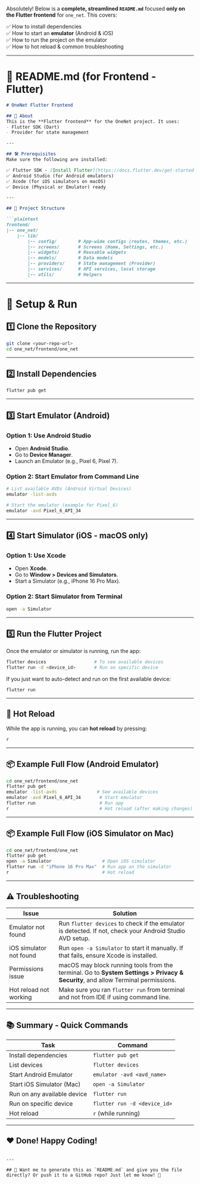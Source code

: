 Absolutely! Below is a **complete, streamlined `README.md`** focused **only on the Flutter frontend** for `one_net`. This covers:

✅ How to install dependencies  
✅ How to start an **emulator** (Android & iOS)  
✅ How to run the project on the emulator  
✅ How to hot reload & common troubleshooting  

---

# 📜 README.md (for Frontend - Flutter)

```markdown
# OneNet Flutter Frontend

## 📱 About
This is the **Flutter frontend** for the OneNet project. It uses:
- Flutter SDK (Dart)
- Provider for state management

---

## 🛠️ Prerequisites
Make sure the following are installed:

✅ Flutter SDK - [Install Flutter](https://docs.flutter.dev/get-started/install)  
✅ Android Studio (for Android emulators)  
✅ Xcode (for iOS simulators on macOS)  
✅ Device (Physical or Emulator) ready  

---

## 📂 Project Structure

```plaintext
frontend/
|-- one_net/
    |-- lib/
        |-- config/        # App-wide configs (routes, themes, etc.)
        |-- screens/       # Screens (Home, Settings, etc.)
        |-- widgets/       # Reusable widgets
        |-- models/        # Data models
        |-- providers/     # State management (Provider)
        |-- services/      # API services, local storage
        |-- utils/         # Helpers
```

---

# 🚀 Setup & Run

## 1️⃣ Clone the Repository
```bash
git clone <your-repo-url>
cd one_net/frontend/one_net
```

---

## 2️⃣ Install Dependencies
```bash
flutter pub get
```

---

## 3️⃣ Start Emulator (Android)

### Option 1: Use Android Studio
- Open **Android Studio**.
- Go to **Device Manager**.
- Launch an Emulator (e.g., Pixel 6, Pixel 7).

### Option 2: Start Emulator from Command Line
```bash
# List available AVDs (Android Virtual Devices)
emulator -list-avds

# Start the emulator (example for Pixel_6)
emulator -avd Pixel_6_API_34
```

---

## 4️⃣ Start Simulator (iOS - macOS only)

### Option 1: Use Xcode
- Open **Xcode**.
- Go to **Window > Devices and Simulators**.
- Start a Simulator (e.g., iPhone 16 Pro Max).

### Option 2: Start Simulator from Terminal
```bash
open -a Simulator
```

---

## 5️⃣ Run the Flutter Project
Once the emulator or simulator is running, run the app:

```bash
flutter devices                  # To see available devices
flutter run -d <device_id>       # Run on specific device
```

If you just want to auto-detect and run on the first available device:
```bash
flutter run
```

---

## 💨 Hot Reload
While the app is running, you can **hot reload** by pressing:

```bash
r
```

---

## 📦 Example Full Flow (Android Emulator)

```bash
cd one_net/frontend/one_net
flutter pub get
emulator -list-avds               # See available devices
emulator -avd Pixel_6_API_34       # Start emulator
flutter run                        # Run app
r                                  # Hot reload (after making changes)
```

---

## 📦 Example Full Flow (iOS Simulator on Mac)

```bash
cd one_net/frontend/one_net
flutter pub get
open -a Simulator                   # Open iOS simulator
flutter run -d "iPhone 16 Pro Max"  # Run app on the simulator
r                                   # Hot reload
```

---

## ⚠️ Troubleshooting

| Issue | Solution |
|---|---|
| Emulator not found | Run `flutter devices` to check if the emulator is detected. If not, check your Android Studio AVD setup. |
| iOS simulator not found | Run `open -a Simulator` to start it manually. If that fails, ensure Xcode is installed. |
| Permissions issue | macOS may block running tools from the terminal. Go to **System Settings > Privacy & Security**, and allow Terminal permissions. |
| Hot reload not working | Make sure you ran `flutter run` from terminal and not from IDE if using command line. |

---

## 📚 Summary - Quick Commands

| Task | Command |
|---|---|
| Install dependencies | `flutter pub get` |
| List devices | `flutter devices` |
| Start Android Emulator | `emulator -avd <avd_name>` |
| Start iOS Simulator (Mac) | `open -a Simulator` |
| Run on any available device | `flutter run` |
| Run on specific device | `flutter run -d <device_id>` |
| Hot reload | `r` (while running) |

---

## ❤️ Done! Happy Coding!
```

---

## 🔗 Want me to generate this as `README.md` and give you the file directly? Or push it to a GitHub repo? Just let me know! 🚀